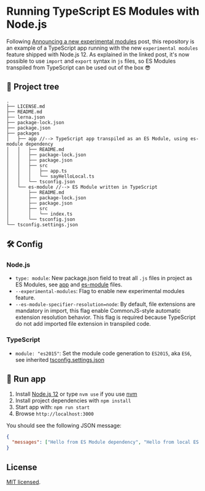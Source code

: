 # Running TypeScript ES Modules with Node.js

Following [Announcing a new experimental modules](https://medium.com/@nodejs/announcing-a-new-experimental-modules-1be8d2d6c2ff) post, this repository is an example of a TypeScript app running with the new `experimental modules` feature shipped with Node.js 12. As explained in the linked post, it's now possible to use `import` and `export` syntax in `js` files, so ES Modules transpiled from TypeScript can be used out of the box 😎

## 🌳 Project tree

```
.
├── LICENSE.md
├── README.md
├── lerna.json
├── package-lock.json
├── package.json
├── packages
│   ├── app //--> TypeScript app transpiled as an ES Module, using es-module dependency
│   │   ├── README.md
│   │   ├── package-lock.json
│   │   ├── package.json
│   │   ├── src
│   │   │   ├── app.ts
│   │   │   └── sayHelloLocal.ts
│   │   └── tsconfig.json
│   └── es-module //--> ES Module written in TypeScript
│       ├── README.md
│       ├── package-lock.json
│       ├── package.json
│       ├── src
│       │   └── index.ts
│       └── tsconfig.json
└── tsconfig.settings.json
```

## 🛠️ Config

### Node.js

- `type: module`: New package.json field to treat all `.js` files in project as ES Modules, see [app](./packages/app/package.json) and [es-module](./packages/es-module/package.json) files.
- `--experimental-modules`: Flag to enable new experimental modules feature.
- `--es-module-specifier-resolution=node`: By default, file extensions are mandatory in import, this flag enable CommonJS-style automatic extension resolution behavior. This flag is required because TypeScript do not add imported file extension in transpiled code.

### TypeScript

- `module: "es2015"`: Set the module code generation to `ES2015`, aka `ES6`, see inherited [tsconfig.settings.json](./tsconfig.settings.json)

## 🚀 Run app

1. Install [Node.js 12](https://nodejs.org/en/blog/release/v12.0.0/) or type `nvm use` if you use [nvm](https://github.com/creationix/nvm)
2. Install project dependencies with `npm install`
3. Start app with: `npm run start`
4. Browse `http://localhost:3000`

You should see the following JSON message:

```json
{
  "messages": ["Hello from ES Module dependency", "Hello from local ES Module"]
}
```

## License

[MIT licensed](./License.md).
